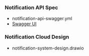 ### Notification API Spec
- notification-api-swagger.yml
- [Swagger UI](https://kcim.github.io/rd-written-test/index.html)
### Notification Cloud Design
- notification-system-design.drawio
